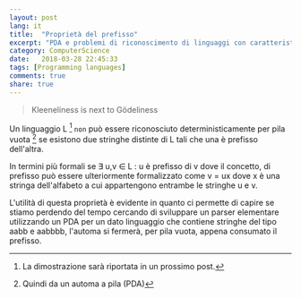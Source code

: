 ```yaml
---
layout: post
lang: it
title:  "Proprietà del prefisso"
excerpt: "PDA e problemi di riconoscimento di linguaggi con caratteristiche particolari."
category: ComputerScience
date:   2018-03-28 22:45:33
tags: [Programming languages]
comments: true
share: true
---
```


> Kleeneliness is next to Gödeliness 

Un linguaggio L [^footnote1] `non` può essere riconosciuto deterministicamente per pila vuota [^footnote2] se esistono due stringhe distinte di L tali che una è prefisso dell'altra. 

In termini più formali se &exist; u,v &isin; L : u è prefisso di v dove il concetto, di prefisso può essere ulteriormente formalizzato come v = ux dove x è una stringa dell'alfabeto a cui appartengono entrambe le stringhe u e v.

L'utilità di questa proprietà è evidente in quanto ci permette di capire se stiamo perdendo del tempo cercando di sviluppare un parser elementare utilizzando un PDA per un dato linguaggio che contiene stringhe del tipo aabb e aabbbb, l'automa si fermerà, per pila vuota, appena consumato il prefisso.

[^footnote1]: La dimostrazione sarà riportata in un prossimo post.
[^footnote2]: Quindi da un automa a pila (PDA)